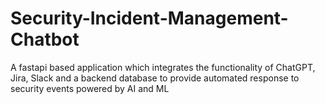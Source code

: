 # Security-Incident-Management-Chatbot
A fastapi based application which integrates the functionality of ChatGPT, Jira, Slack and a backend database to provide automated response to security events powered by AI and ML
